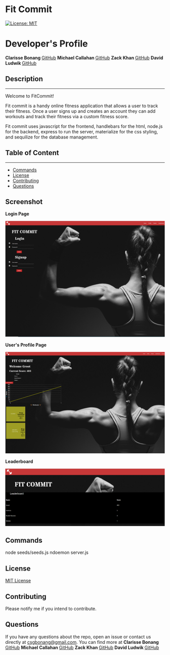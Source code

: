 # Fit Commit

[![License: MIT](https://img.shields.io/badge/License-MIT-yellow.svg)](https://opensource.org/licenses/MIT)

# Developer's Profile
<b> Clarisse Bonang </b> 
[GitHub](https://github.com/csbonang)
<b> Michael Callahan </b> 
[GitHub](https://github.com/mcall0147)
<b> Zack Khan </b> 
[GitHub](https://github.com/zack-khan)
<b> David Ludwik </b> 
[GitHub](https://github.com/davidludwik2370)
 
## Description 
-------------------
Welcome to FitCommit!

Fit commit is a handy online fitness application that allows a user to track their fitness.
Once a user signs up and creates an account they can add workouts and track their fitness via a custom fitness score.

Fit commit uses javascript for the frontend, handlebars for the html, node.js for the backend, express to run the server, materialize for the css styling, and sequilize for the database management.

## Table of Content
-------------------
* [Commands](#commands)
* [License](#license)
* [Contributing](#contributing)
* [Questions](#questions)

## Screenshot 
<b>Login Page </b> 

![Login](images/login.PNG)

<b>User's Profile Page </b> 

![Portfolio](images/profile.PNG)


<b>Leaderboard </b> 

![Portfolio](images/leaderboard.PNG)

## Commands
node seeds/seeds.js 
ndoemon server.js 

## License 
[MIT License](https://opensource.org/licenses/MIT)


## Contributing 
Please notify me if you intend to contribute. 


## Questions 
If you have any questions about the repo, open an issue or contact us directly
at csgbonang@gmail.com. You can find more at <b> Clarisse Bonang </b> 
[GitHub](https://github.com/csbonang)
<b> Michael Callahan </b> 
[GitHub](https://github.com/mcall0147)
<b> Zack Khan </b> 
[GitHub](https://github.com/zack-khan)
<b> David Ludwik </b> 
[GitHub](https://github.com/davidludwik2370) 
        
